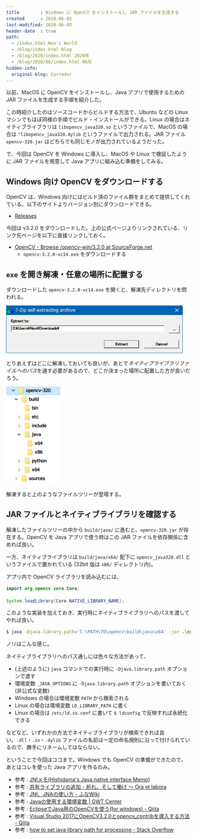 ```yaml
---
title        : Windows に OpenCV をインストールし JAR ファイルを生成する
created      : 2020-06-03
last-modified: 2020-06-03
header-date  : true
path:
  - /index.html Neo's World
  - /blog/index.html Blog
  - /blog/2020/index.html 2020年
  - /blog/2020/06/index.html 06月
hidden-info:
  original-blog: Corredor
---
```


以前、MacOS に OpenCV をインストールし、Java アプリで使用するための JAR ファイルを生成する手順を紹介した。

この時紹介したのはソースコードからビルドする方法で、Ubuntu などの Linux マシンでもほぼ同様の手順でビルド・インストールができる。Linux の場合はネイティブライブラリは `libopencv_java320.so` というファイルで、MacOS の場合は `"libopencv_java320.dylib` というファイルで出力される。JAR ファイル `opencv-320.jar` はどちらでも同じモノが出力されているようだった。

で、今回は OpenCV を Windows に導入し、MacOS や Linux で検証したように JAR ファイルを用意して Java アプリに組み込む準備をしてみる。

## Windows 向け OpenCV をダウンロードする

OpenCV は、Windows 向けにはビルド済のファイル群をまとめて提供してくれている。以下のサイトよりバージョン別にダウンロードできる。

- [Releases](https://opencv.org/releases/)

今回は v3.2.0 をダウンロードした。上の公式ページよりリンクされている、リンク先ページを以下に直接リンクしておく。

- [OpenCV - Browse /opencv-win/3.2.0 at SourceForge.net](https://sourceforge.net/projects/opencvlibrary/files/opencv-win/3.2.0/)
  - `opencv-3.2.0-vc14.exe` をダウンロードする

## `exe` を開き解凍・任意の場所に配置する

ダウンロードした `opencv-3.2.0-vc14.exe` を開くと、解凍先ディレクトリを問われる。

![適当に解凍](03-01-01.png)

とりあえずはどこに解凍しておいても良いが、あとで*ネイティブライブラリファイルへのパス*を通す必要があるので、どこか決まった場所に配置した方が良いだろう。

![こんな中身](03-01-02.png)

解凍すると上のようなファイルツリーが登場する。

## JAR ファイルとネイティブライブラリを確認する

解凍したファイルツリーの中から `build/java/` に進むと、`opencv-320.jar` が存在する。OpenCV を Java アプリで使う時はこの JAR ファイルを依存関係に含めれば良い。

一方、ネイティブライブラリは `build/java/x64/` 配下に *`opencv_java320.dll`* というファイルで置かれている (32bit 版は `x86/` ディレクトリ内)。

アプリ内で OpenCV ライブラリを読み込むには、

```java
import org.opencv.core.Core;

System.loadLibrary(Core.NATIVE_LIBRARY_NAME);
```

このような実装を加えておき、実行時にネイティブライブラリへのパスを渡してやれば良い。

```bash
$ java -Djava.library.path='C:\PATH\TO\opencv\build\java\x64' -jar .\example.jar
```

ノリはこんな感じ。

ネイティブライブラリへのパス通しには色々な方法があって、

- (上述のように) `java` コマンドでの実行時に `-Djava.library.path` オプションで渡す
- 環境変数 `_JAVA_OPTIONS` に `-Djava.library.path` オプションを書いておく (非公式な変数)
- Windows の場合は環境変数 `PATH` から検索される
- Linux の場合は環境変数 `LD_LIBRARY_PATH` に書く
- Linux の場合は `/etc/ld.so.conf` に書いて `$ ldconfig` で反映すれば永続化できる

などなど、いずれかの方法でネイティブライブラリが検索できれば良い。`.dll`・`.so`・`.dylib` ファイルの名前は一定の命名規則に沿って付けられているので、勝手にリネームしてはならない。

ということで今回はココまで。Windows でも OpenCV の準備ができたので、あとはコレを使った Java アプリを作るのみ。

- 参考 : [JNIメモ(Hishidama's Java native interface Memo)](https://www.ne.jp/asahi/hishidama/home/tech/java/jni.html)
- 参考 : [共有ライブラリの追加 - 祈れ、そして働け ～ Ora et labora](https://tetsuyai.hatenablog.com/entry/20111201/1324792477)
- 参考 : [JNI、JNAの使い方 - ふなWiki](https://blue-red.ddo.jp/~ao/wiki/wiki.cgi?page=JNI%A1%A2JNA%A4%CE%BB%C8%A4%A4%CA%FD)
- 参考 : [Javaの使用する環境変数 | GWT Center](https://www.gwtcenter.com/env-vars-used-by-java)
- 参考 : [EclipseでJava用のOpenCVを使う(for windows) - Qiita](https://qiita.com/livlea/items/a853c374d6d91b33f5fe)
- 参考 : [Visual Studio 2017にOpenCV3.2.0とopencv_contribを導入する方法 - Qiita](https://qiita.com/tomochiii/items/fa26404ebc5fcd4481b9)
- 参考 : [how to set java library path for processing - Stack Overflow](https://stackoverflow.com/questions/1734207/how-to-set-java-library-path-for-processing)
